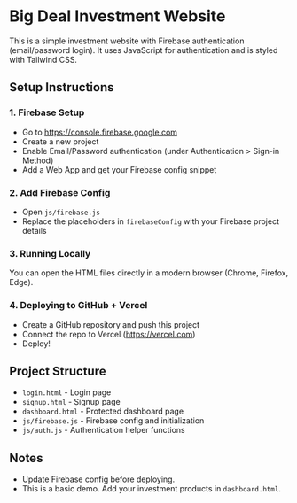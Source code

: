 # Big Deal Investment Website

This is a simple investment website with Firebase authentication (email/password login). It uses JavaScript for authentication and is styled with Tailwind CSS.

## Setup Instructions

### 1. Firebase Setup
- Go to https://console.firebase.google.com
- Create a new project
- Enable Email/Password authentication (under Authentication > Sign-in Method)
- Add a Web App and get your Firebase config snippet

### 2. Add Firebase Config
- Open `js/firebase.js`
- Replace the placeholders in `firebaseConfig` with your Firebase project details

### 3. Running Locally
You can open the HTML files directly in a modern browser (Chrome, Firefox, Edge).

### 4. Deploying to GitHub + Vercel
- Create a GitHub repository and push this project
- Connect the repo to Vercel (https://vercel.com)
- Deploy!

## Project Structure
- `login.html` - Login page
- `signup.html` - Signup page
- `dashboard.html` - Protected dashboard page
- `js/firebase.js` - Firebase config and initialization
- `js/auth.js` - Authentication helper functions

## Notes
- Update Firebase config before deploying.
- This is a basic demo. Add your investment products in `dashboard.html`.
